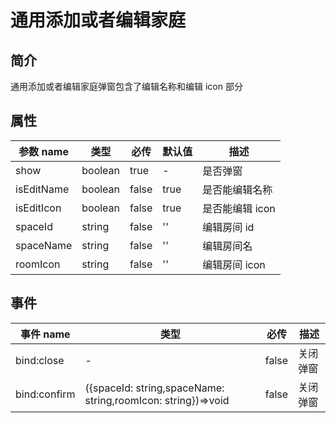 # 通用添加或者编辑家庭

## 简介

通用添加或者编辑家庭弹窗包含了编辑名称和编辑 icon 部分

## 属性

| 参数 name  | 类型    | 必传  | 默认值 | 描述            |
| ---------- | ------- | ----- | ------ | --------------- |
| show       | boolean | true  | -      | 是否弹窗        |
| isEditName | boolean | false | true   | 是否能编辑名称  |
| isEditIcon | boolean | false | true   | 是否能编辑 icon |
| spaceId    | string  | false | ''     | 编辑房间 id     |
| spaceName  | string  | false | ''     | 编辑房间名      |
| roomIcon   | string  | false | ''     | 编辑房间 icon   |

## 事件

| 事件 name    | 类型                                                         | 必传  | 描述     |
| ------------ | ------------------------------------------------------------ | ----- | -------- |
| bind:close   | -                                                            | false | 关闭弹窗 |
| bind:confirm | ({spaceId: string,spaceName: string,roomIcon: string})=>void | false | 关闭弹窗 |

